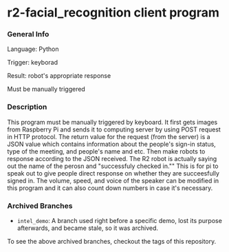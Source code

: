 # r2-facial_recognition client program

### General Info

Language: Python

Trigger: keyborad

Result: robot's appropriate response

Must be manually triggered

### Description
This program must be manually triggered by keyboard. It first gets images from Raspberry Pi and sends it to computing server by using POST request in HTTP protocol. The return value for the request (from the server) is a JSON value which contains information about the people's sign-in status, type of the meeting, and people's name and etc. Then make robots to response according to the JSON received. The R2 robot is actually saying out the name of the perosn and "successfuly checked in."" This is for pi to speak out to give people direct response on whether they are succeesfully signed in. The volume, speed, and voice of the speaker can be modified in this program and it can also count down numbers in case it's necessary.

### Archived Branches

- `intel_demo`: A branch used right before a specific demo, lost its purpose afterwards, and became stale, so it was archived.

To see the above archived branches, checkout the tags of this repository.
